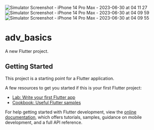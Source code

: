 
![Simulator Screenshot - iPhone 14 Pro Max - 2023-06-30 at 04 11 27](https://github.com/jiroldev/tech-acronyms-quiz-app/assets/132939427/f37360a7-3b08-479c-a684-f76ca21414ce)
![Simulator Screenshot - iPhone 14 Pro Max - 2023-06-30 at 04 09 59](https://github.com/jiroldev/tech-acronyms-quiz-app/assets/132939427/c709db7b-5962-4191-aee3-003d588579c1)
![Simulator Screenshot - iPhone 14 Pro Max - 2023-06-30 at 04 09 55](https://github.com/jiroldev/tech-acronyms-quiz-app/assets/132939427/110e6cc6-c240-491e-9204-692b05f55e01)

# adv_basics

A new Flutter project.

## Getting Started

This project is a starting point for a Flutter application.

A few resources to get you started if this is your first Flutter project:

- [Lab: Write your first Flutter app](https://docs.flutter.dev/get-started/codelab)
- [Cookbook: Useful Flutter samples](https://docs.flutter.dev/cookbook)

For help getting started with Flutter development, view the
[online documentation](https://docs.flutter.dev/), which offers tutorials,
samples, guidance on mobile development, and a full API reference.
